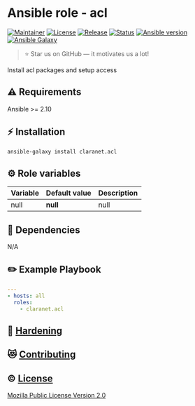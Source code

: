 # Ansible role - acl
[![Maintainer](https://img.shields.io/badge/maintained%20by-claranet-e00000?style=flat-square)](https://www.claranet.fr/)
[![License](https://img.shields.io/github/license/claranet/ansible-role-acl?style=flat-square)](LICENSE)
[![Release](https://img.shields.io/github/v/release/claranet/ansible-role-acl?style=flat-square)](https://github.com/claranet/ansible-role-acl/releases)
[![Status](https://img.shields.io/github/workflow/status/claranet/ansible-role-acl/Ansible%20Molecule?style=flat-square&label=tests)](https://github.com/claranet/ansible-role-acl/actions?query=workflow%3A%22Ansible+Molecule%22)
[![Ansible version](https://img.shields.io/badge/ansible-%3E%3D2.10-black.svg?style=flat-square&logo=ansible)](https://github.com/ansible/ansible)
[![Ansible Galaxy](https://img.shields.io/badge/ansible-galaxy-black.svg?style=flat-square&logo=ansible)](https://galaxy.ansible.com/claranet/acl)


> :star: Star us on GitHub — it motivates us a lot!

Install acl packages and setup access

## :warning: Requirements

Ansible >= 2.10

## :zap: Installation

```bash
ansible-galaxy install claranet.acl
```

## :gear: Role variables

Variable | Default value | Description
---------|---------------|------------
null     | **null**      | null       

## :arrows_counterclockwise: Dependencies

N/A

## :pencil2: Example Playbook

```yaml
---
- hosts: all
  roles:
    - claranet.acl
```

## :closed_lock_with_key: [Hardening](HARDENING.md)

## :heart_eyes_cat: [Contributing](CONTRIBUTING.md)

## :copyright: [License](LICENSE)

[Mozilla Public License Version 2.0](https://www.mozilla.org/en-US/MPL/2.0/)
